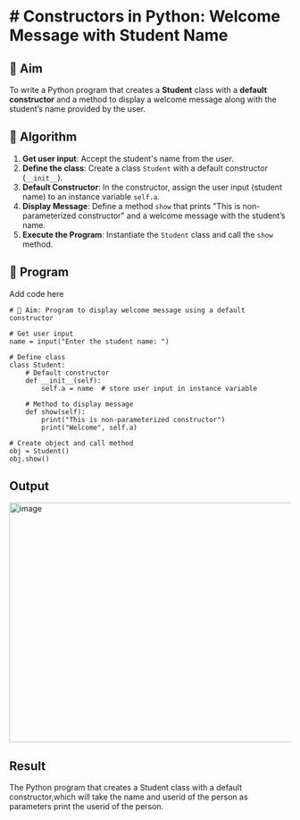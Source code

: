 # # Constructors in Python: Welcome Message with Student Name

## 🎯 Aim
To write a Python program that creates a **Student** class with a **default constructor** and a method to display a welcome message along with the student’s name provided by the user.

## 🧠 Algorithm
1. **Get user input**: Accept the student's name from the user.
2. **Define the class**: Create a class `Student` with a default constructor (`__init__`).
3. **Default Constructor**: In the constructor, assign the user input (student name) to an instance variable `self.a`.
4. **Display Message**: Define a method `show` that prints "This is non-parameterized constructor" and a welcome message with the student’s name.
5. **Execute the Program**: Instantiate the `Student` class and call the `show` method.

## 🧾 Program

Add code here
```
# 🎯 Aim: Program to display welcome message using a default constructor

# Get user input
name = input("Enter the student name: ")

# Define class
class Student:
    # Default constructor
    def __init__(self):
        self.a = name  # store user input in instance variable

    # Method to display message
    def show(self):
        print("This is non-parameterized constructor")
        print("Welcome", self.a)

# Create object and call method
obj = Student()
obj.show()
```

## Output
<img width="1096" height="429" alt="image" src="https://github.com/user-attachments/assets/6b835b71-2e45-49e8-bcd8-44a870881d88" />

## Result
The Python program that creates a Student class with a default constructor,which will take the name and userid of the person as parameters print the userid of the person.

